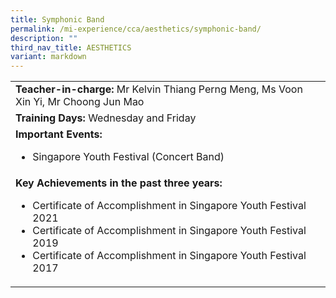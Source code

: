 ```yaml
---
title: Symphonic Band
permalink: /mi-experience/cca/aesthetics/symphonic-band/
description: ""
third_nav_title: AESTHETICS
variant: markdown
---
```

<table border="0" cellspacing="0" cellpadding="0">
<tbody>
<tr>
<td width="616"><strong>Teacher-in-charge:&nbsp;</strong>Mr Kelvin Thiang Perng Meng, Ms Voon Xin Yi, Mr Choong Jun Mao</td>
</tr>
<tr>
<td width="616"><strong>Training Days:</strong>&nbsp;Wednesday and Friday</td>
</tr>
<tr>
<td width="616"><strong>Important Events:</strong>
<ul>
<li>Singapore Youth Festival (Concert Band)</li>
</ul>
</td>
</tr>
<tr>
<td width="616"><strong>Key Achievements in the past three years:</strong>
<ul>
<li>Certificate of Accomplishment in Singapore Youth Festival 2021</li>
<li>Certificate of Accomplishment in Singapore Youth Festival 2019</li>
<li>Certificate of Accomplishment in Singapore Youth Festival 2017</li>
</ul>
</td>
</tr>
</tbody>
</table>
